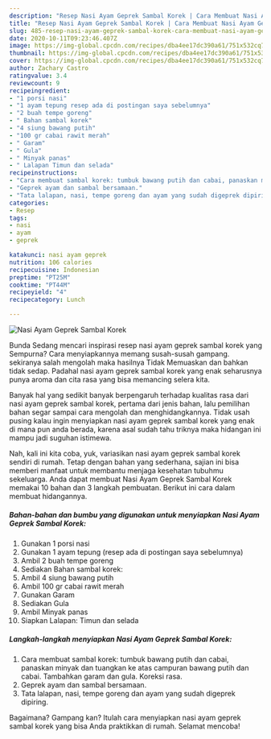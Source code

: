 ```yaml
---
description: "Resep Nasi Ayam Geprek Sambal Korek | Cara Membuat Nasi Ayam Geprek Sambal Korek Yang Paling Enak"
title: "Resep Nasi Ayam Geprek Sambal Korek | Cara Membuat Nasi Ayam Geprek Sambal Korek Yang Paling Enak"
slug: 485-resep-nasi-ayam-geprek-sambal-korek-cara-membuat-nasi-ayam-geprek-sambal-korek-yang-paling-enak
date: 2020-10-11T09:23:46.407Z
image: https://img-global.cpcdn.com/recipes/dba4ee17dc390a61/751x532cq70/nasi-ayam-geprek-sambal-korek-foto-resep-utama.jpg
thumbnail: https://img-global.cpcdn.com/recipes/dba4ee17dc390a61/751x532cq70/nasi-ayam-geprek-sambal-korek-foto-resep-utama.jpg
cover: https://img-global.cpcdn.com/recipes/dba4ee17dc390a61/751x532cq70/nasi-ayam-geprek-sambal-korek-foto-resep-utama.jpg
author: Zachary Castro
ratingvalue: 3.4
reviewcount: 9
recipeingredient:
- "1 porsi nasi"
- "1 ayam tepung resep ada di postingan saya sebelumnya"
- "2 buah tempe goreng"
- " Bahan sambal korek"
- "4 siung bawang putih"
- "100 gr cabai rawit merah"
- " Garam"
- " Gula"
- " Minyak panas"
- " Lalapan Timun dan selada"
recipeinstructions:
- "Cara membuat sambal korek: tumbuk bawang putih dan cabai, panaskan minyak dan tuangkan ke atas campuran bawang putih dan cabai. Tambahkan garam dan gula. Koreksi rasa."
- "Geprek ayam dan sambal bersamaan."
- "Tata lalapan, nasi, tempe goreng dan ayam yang sudah digeprek dipiring."
categories:
- Resep
tags:
- nasi
- ayam
- geprek

katakunci: nasi ayam geprek 
nutrition: 106 calories
recipecuisine: Indonesian
preptime: "PT25M"
cooktime: "PT44M"
recipeyield: "4"
recipecategory: Lunch

---
```



![Nasi Ayam Geprek Sambal Korek](https://img-global.cpcdn.com/recipes/dba4ee17dc390a61/751x532cq70/nasi-ayam-geprek-sambal-korek-foto-resep-utama.jpg)

Bunda Sedang mencari inspirasi resep nasi ayam geprek sambal korek yang Sempurna? Cara menyiapkannya memang susah-susah gampang. sekiranya salah mengolah maka hasilnya Tidak Memuaskan dan bahkan tidak sedap. Padahal nasi ayam geprek sambal korek yang enak seharusnya punya aroma dan cita rasa yang bisa memancing selera kita.



Banyak hal yang sedikit banyak berpengaruh terhadap kualitas rasa dari nasi ayam geprek sambal korek, pertama dari jenis bahan, lalu pemilihan bahan segar sampai cara mengolah dan menghidangkannya. Tidak usah pusing kalau ingin menyiapkan nasi ayam geprek sambal korek yang enak di mana pun anda berada, karena asal sudah tahu triknya maka hidangan ini mampu jadi suguhan istimewa.


Nah, kali ini kita coba, yuk, variasikan nasi ayam geprek sambal korek sendiri di rumah. Tetap dengan bahan yang sederhana, sajian ini bisa memberi manfaat untuk membantu menjaga kesehatan tubuhmu sekeluarga. Anda dapat membuat Nasi Ayam Geprek Sambal Korek memakai 10 bahan dan 3 langkah pembuatan. Berikut ini cara dalam membuat hidangannya.

<!--inarticleads1-->

##### Bahan-bahan dan bumbu yang digunakan untuk menyiapkan Nasi Ayam Geprek Sambal Korek:

1. Gunakan 1 porsi nasi
1. Gunakan 1 ayam tepung (resep ada di postingan saya sebelumnya)
1. Ambil 2 buah tempe goreng
1. Sediakan  Bahan sambal korek:
1. Ambil 4 siung bawang putih
1. Ambil 100 gr cabai rawit merah
1. Gunakan  Garam
1. Sediakan  Gula
1. Ambil  Minyak panas
1. Siapkan  Lalapan: Timun dan selada




<!--inarticleads2-->

##### Langkah-langkah menyiapkan Nasi Ayam Geprek Sambal Korek:

1. Cara membuat sambal korek: tumbuk bawang putih dan cabai, panaskan minyak dan tuangkan ke atas campuran bawang putih dan cabai. Tambahkan garam dan gula. Koreksi rasa.
1. Geprek ayam dan sambal bersamaan.
1. Tata lalapan, nasi, tempe goreng dan ayam yang sudah digeprek dipiring.




Bagaimana? Gampang kan? Itulah cara menyiapkan nasi ayam geprek sambal korek yang bisa Anda praktikkan di rumah. Selamat mencoba!
